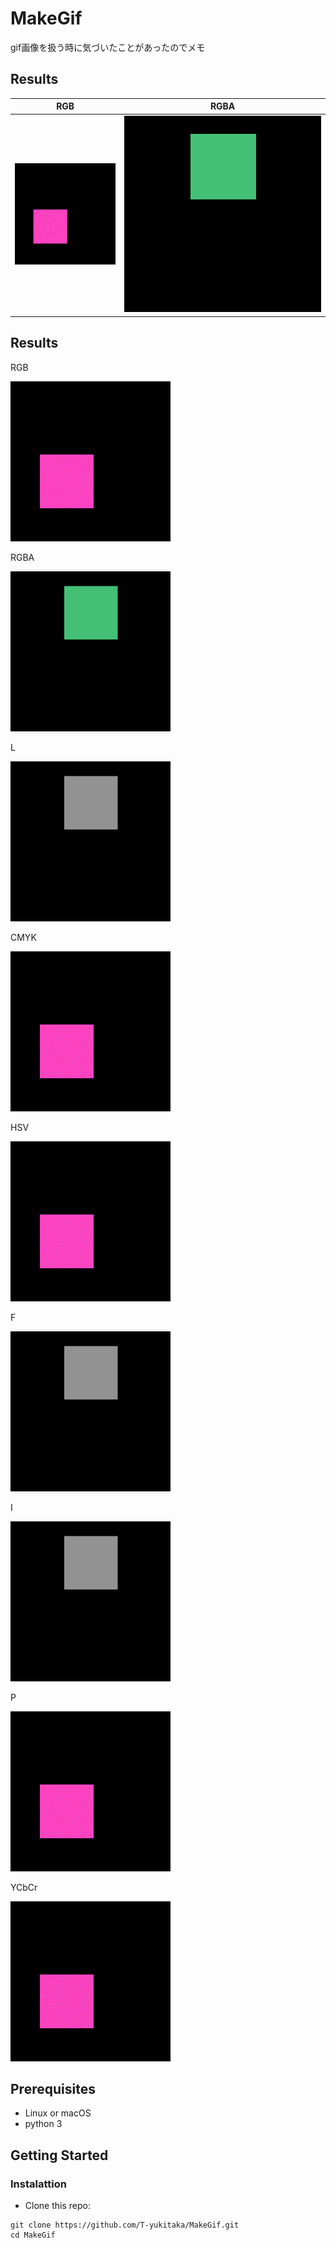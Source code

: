 # MakeGif

gif画像を扱う時に気づいたことがあったのでメモ

## Results
| RGB | RGBA |
----|---- 
| <img src='https://github.com/T-yukitaka/MakeGif/blob/master/results/RGB.gif'> | <img src='https://github.com/T-yukitaka/MakeGif/blob/master/results/RGBA.gif'> |

## Results
RGB

<img src='https://github.com/T-yukitaka/MakeGif/blob/master/results/RGB.gif' width=256 >

RGBA

<img src='https://github.com/T-yukitaka/MakeGif/blob/master/results/RGBA.gif' width=256 >

L

<img src='https://github.com/T-yukitaka/MakeGif/blob/master/results/L.gif' width=256 >

CMYK

<img src='https://github.com/T-yukitaka/MakeGif/blob/master/results/CMYK.gif' width=256 >

HSV

<img src='https://github.com/T-yukitaka/MakeGif/blob/master/results/HSV.gif' width=256 >

F

<img src='https://github.com/T-yukitaka/MakeGif/blob/master/results/F.gif' width=256 >

I

<img src='https://github.com/T-yukitaka/MakeGif/blob/master/results/I.gif' width=256 >

P

<img src='https://github.com/T-yukitaka/MakeGif/blob/master/results/P.gif' width=256 >

YCbCr

<img src='https://github.com/T-yukitaka/MakeGif/blob/master/results/YCbCr.gif' width=256 >

## Prerequisites
- Linux or macOS
- python 3

## Getting Started
### Instalattion
- Clone this repo:
```
git clone https://github.com/T-yukitaka/MakeGif.git
cd MakeGif
```

